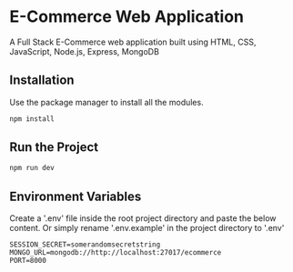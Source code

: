 # E-Commerce Web Application

A Full Stack E-Commerce web application built using HTML, CSS, JavaScript, Node.js, Express, MongoDB

## Installation

Use the package manager to install all the modules.

```bash
npm install
```

## Run the Project

```bash
npm run dev
```

## Environment Variables

Create a '.env' file inside the root project directory and paste the below content.
Or simply rename '.env.example' in the project directory to '.env'

```
SESSION_SECRET=somerandomsecretstring
MONGO_URL=mongodb://http://localhost:27017/ecommerce
PORT=8000
```
